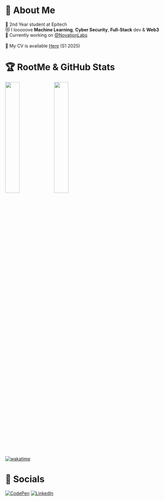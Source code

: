 
# 💫 About Me
🌃 2nd Year student at Epitech<br>
😻 I looooove **Machine Learning**, **Cyber Security**, **Full-Stack** dev & **Web3**<br>
🥴 Currently working on [@NovationLabs](https://github.com/NovationLabs)<br>
<br>
📄 My CV is available [Here](https://github.com/xmarano/xmarano/blob/main/cv-leo_gregori.pdf) (S1 2025)<br>

# 🏆 RootMe & GitHub Stats
<img src="https://rootme-readme-stats.vercel.app/api?username=leo_gregori" width="30%"/> <img src="https://github-readme-stats.vercel.app/api/top-langs/?username=xmarano&layout=compact&theme=tokyonight" width="30%"/>

[![wakatime](https://wakatime.com/badge/user/c6917d36-80d3-4e6b-886d-a998a8fa25cf.svg)](https://wakatime.com/@c6917d36-80d3-4e6b-886d-a998a8fa25cf)

# 🐉 Socials
[![CodePen](https://img.shields.io/badge/Codepen-000000?style=for-the-badge&logo=codepen&logoColor=white)](https://www.codepen.io/xmarano)
[![LinkedIn](https://img.shields.io/badge/LinkedIn-%230077B5.svg?style=for-the-badge&logo=linkedin&logoColor=white)](https://www.linkedin.com/in/leogregori/)
